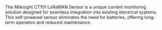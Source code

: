 The Milesight CT101 LoRaWAN Sensor is a unique current monitoring solution designed for seamless integration into existing electrical systems. This self-powered sensor eliminates the need for batteries, offering long-term operation and reduced maintenance.
